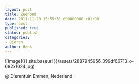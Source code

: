 ```yaml
---
layout: post
title: Zeehond
date: 2011-11-20 15:55:31.000000000 +01:00
type: post
published: true
status: publish
categories:
- Dieren
author: Henk
---
```

![Image]({{ site.baseurl }}/assets/2887945956_399df66713_o-682x1024.jpg)


@ Dierentuin Emmen, Nederland
